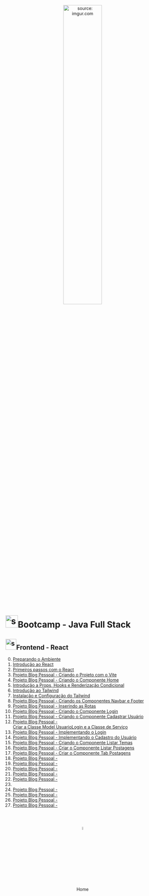 <div align="center">
    <img src="https://i.imgur.com/AzshGmS.png" title="source: imgur.com" width="50%"/> 
</div>
<h1><img src="https://i.imgur.com/JSfXyzm.png" title="source: imgur.com" width="40px"/>Bootcamp - Java Full Stack </h1>

<h2><img src="https://i.imgur.com/H9wEgsJ.png" title="source: imgur.com" width="35px"/>Frontend - React</h2>



0. <a href="00.md" >Preparando o Ambiente</a>
1. <a href="01.md" >Introdução ao React</a>
2. <a href="02.md" >Primeiros passos com o React</a>
3. <a href="03.md">Projeto Blog Pessoal - Criando o Projeto com o Vite</a>
4. <a href="04.md">Projeto Blog Pessoal - Criando o Componente Home</a>
5. <a href="05.md">Introdução a Props, Hooks e Renderização Condicional</a>
6. <a href="06.md">Introdução ao Tailwind</a>
7. <a href="07.md">Instalação e Configuração do Tailwind</a>
8. <a href="06.md">Projeto Blog Pessoal - Criando os Componentes Navbar e Footer</a>
9. <a href="07.md">Projeto Blog Pessoal - Inserindo as Rotas</a>
10. <a href="08.md">Projeto Blog Pessoal - Criando o Componente Login</a>
11. <a href="09.md">Projeto Blog Pessoal - Criando o Componente Cadastrar Usuário</a>
12. <a href="10.md">Projeto Blog Pessoal - Criar a Classe Model UsuarioLogin e a Classe de Serviço</a>
13. <a href="11.md">Projeto Blog Pessoal - Implementando o Login</a>
14. <a href="12.md">Projeto Blog Pessoal - Implementando o Cadastro do Usuário</a>
15. <a href="13.md" >Projeto Blog Pessoal - Criando o Componente Listar Temas</a>
16. <a href="14.md" >Projeto Blog Pessoal - Criar o Componente Listar Postagens</a>
17. <a href="15.md">Projeto Blog Pessoal - Criar o Componente Tab Postagens</a>
18. <a href="16.md" >Projeto Blog Pessoal - </a>
19. <a href="17.md" >Projeto Blog Pessoal - </a>
20. <a href="18.md" >Projeto Blog Pessoal - </a>
21. <a href="19.md" >Projeto Blog Pessoal - </a>
22. <a href="20.md" >Projeto Blog Pessoal - </a>
23. <a href="21.md"></a>
24. <a href="22.md" >Projeto Blog Pessoal - </a>
25. <a href="23.md" >Projeto Blog Pessoal - </a>
26. <a href="24.md" >Projeto Blog Pessoal - </a>
27. <a href="25.md" >Projeto Blog Pessoal - </a>

<br /><br />
	

<div align="center"><a href="../README.md"><img src="https://i.imgur.com/kfHCxif.png" title="source: imgur.com" width="5%"/></a></div>
<div align="center">Home</div>
